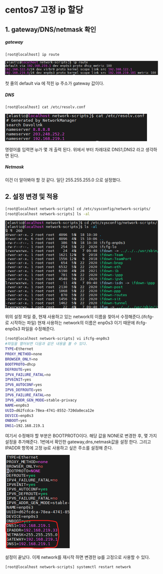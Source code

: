 # centos7 고정 ip 할당

## 1. gateway/DNS/netmask 확인

##### gateway

```bash
[root@localhost] ip route 
```

![Inkedlinux_static_ip_1](./image/linux_static_ip_1.png)

첫 줄의 default via 에 적힌 ip 주소가 gateway 값이다.



##### DNS

```bash
[root@localhost] cat /etc/resolv.conf
```

![linux_static_ip_2](./image/linux_static_ip_2.png)

명령어를 입력면 ip가 몇 개 출력 된다. 위에서 부터 차례대로 DNS1,DNS2 라고 생각하면 된다.



##### Netmask

이건 더 알아봐야 할 것 같다. 일단 255.255.255.0 으로 설정했다.



## 2. 설정 변경 및 적용

```bash
[root@localhost network-scripts] cd /etc/sysconfig/network-scripts/ 
[root@localhost network-scripts] ls -al
```

![linux_static_ip_3](./image/linux_static_ip_3.png)

위의 설정 파일 중, 현재 사용하고 있는 network의 이름을 찾아서 수정해준다.(ifcfg- 로 시작하는 파일) 현재 사용하는 network의 이름은 enp0s3 이기 때문에 ifcfg-enp0s3 파일을 수정해준다.

```bash
[root@localhost network-scripts] vi ifcfg-enp0s3
#파일을 열어보면 다음과 같은 내용을 볼 수 있다. 
TYPE=Ethernet
PROXY_METHOD=none
BROWSER_ONLY=no
BOOTPROTO=dhcp
DEFROUTE=yes
IPV4_FAILURE_FATAL=no
IPV6INIT=yes
IPV6_AUTOCONF=yes
IPV6_DEFROUTE=yes
IPV6_FAILURE_FATAL=no
IPV6_ADDR_GEN_MODE=stable-privacy
NAME=enp0s3
UUID=d62fcdca-78ea-4741-8552-720da8eca12e
DEVICE=enp0s3
ONBOOT=yes
DNS1=192.168.219.1
```

여기서 수정해야 할 부분은 BOOTPROTO이다.  해당 값을 NONE로 변경한 후, 몇 가지 설정을 추가해준다. 1번에서 확인한 gateway,dns,netmask값을 설정 한다. 그리고 IPADDR 항목에 고정 ip로 사용하고 싶은 주소를 설정해 준다. 

![linux_static_ip_4](./image/linux_static_ip_4.png)

설정이 끝났다. 이제 network를 재시작 하면 변경한 ip를 고정으로 사용할 수 있다.

```bash
[root@localhost network-scripts] systemctl restart network
```

